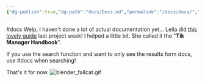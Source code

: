 ```yaml
---
{"dg-publish":true,"dg-path":"docs/Docs.md","permalink":"/docs/docs/","dgShowFileTree":true}
---
```


#docs
Welp, I haven't done a lot of actual documentation yet... Leila did [this lovely guide](https://docs.google.com/document/d/1DJBiOXlibJ0Oaoi5wXTbmZM5Ps4Lsh33EJfQPW5Bk0M/edit?tab=t.0#heading=h.aioiluicr5of) last project week! I helped a little bit. She called it the "**Tik Manager Handbook**". 

If you use the search function and want to only see the results form docs, use #docs when searching!

That's it for now.
![blender_fallcat.gif](/img/user/sprouts/website/blender_fallcat.gif)